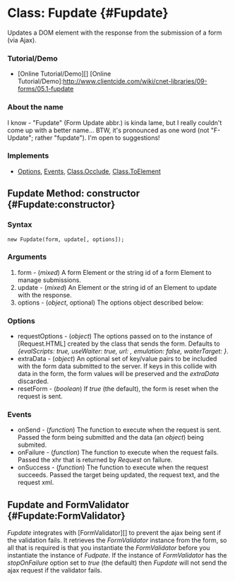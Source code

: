 Class: Fupdate {#Fupdate}
=========================
Updates a DOM element with the response from the submission of a form (via Ajax).

### Tutorial/Demo

* [Online Tutorial/Demo][]
[Online Tutorial/Demo]:http://www.clientcide.com/wiki/cnet-libraries/09-forms/05.1-fupdate

### About the name

I know - "Fupdate" (Form Update abbr.) is kinda lame, but I really couldn't come up with a better name... BTW, it's pronounced as one word (not "F-Update"; rather "fupdate"). I'm open to suggestions!

### Implements

- [Options][], [Events][], [Class.Occlude][], [Class.ToElement][]

Fupdate Method: constructor {#Fupdate:constructor}
--------------------------------------------------

### Syntax

	new Fupdate(form, update[, options]);

### Arguments

1. form  - (*mixed*) A form Element or the string id of a form Element to manage submissions.
2. update - (*mixed*) An Element or the string id of an Element to update with the response.
3. options - (*object*, optional) The options object described below:

### Options

* requestOptions - (*object*) The options passed on to the instance of [Request.HTML] created by the class that sends the form. Defaults to *{evalScripts: true, useWaiter: true, url: <the form url>, emulation: false, waiterTarget: <the update argument>}*.
* extraData - (*object*) An optional set of key/value pairs to be included with the form data submitted to the server. If keys in this collide with data in the form, the form values will be preserved and the *extraData* discarded.
* resetForm - (*boolean*) If *true* (the default), the form is reset when the request is sent.

### Events

* onSend - (*function*) The function to execute when the request is sent. Passed the form being submitted and the data (an *object*) being submited.
* onFailure - (*function*) The function to execute when the request fails. Passed the xhr that is returned by *Request* on failure.
* onSuccess - (*function*) The function to execute when the request succeeds. Passed the target being updated, the request text, and the request xml.

Fupdate and FormValidator {#Fupdate:FormValidator}
-------------------------------------------------

*Fupdate* integrates with [FormValidator][] to prevent the ajax being sent if the validation fails. It retrieves the *FormValidator* instance from the form, so all that is required is that you instantiate the *FormValidator* before you instantiate the instance of *Fudpate*. If the instance of *FormValidator* has the *stopOnFailure* option set to *true* (the default) then *Fupdate* will not send the ajax request if the validator fails.

[Chain]: http://docs.mootools.net/Class/Class.Extras#Chain
[Events]: http://docs.mootools.net/Class/Class.Extras#Events
[Options]: http://docs.mootools.net/Class/Class.Extras#Options
[Class.Occlude]: http://mootools.net/more/docs/Class.Extras/Class.Occlude
[Class.ToElement]: http://mootools.net/more/docs/Class.Extras/Class.ToElement